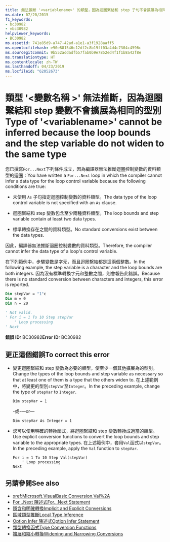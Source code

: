 ```yaml
---
title: 無法推斷 '<variablename>' 的類型，因為迴圈繫結和 step 子句不會擴展為相同類型
ms.date: 07/20/2015
f1_keywords:
- bc30982
- vbc30982
helpviewer_keywords:
- BC30982
ms.assetid: 741e85d9-a747-42ad-a1e1-a3f1928aaff5
ms.openlocfilehash: e90e881546c12df2c8b19ff03a4d4c7304c4596c
ms.sourcegitcommit: 9b552addadfb57fab0b9e7852ed4f1f1b8a42f8e
ms.translationtype: HT
ms.contentlocale: zh-TW
ms.lasthandoff: 04/23/2019
ms.locfileid: "62052673"
---
```

# <a name="type-of-variablename-cannot-be-inferred-because-the-loop-bounds-and-the-step-variable-do-not-widen-to-the-same-type"></a><span data-ttu-id="cd6c8-102">類型 '\<變數名稱 >' 無法推斷，因為迴圈繫結和 step 變數不會擴展為相同的型別</span><span class="sxs-lookup"><span data-stu-id="cd6c8-102">Type of '\<variablename>' cannot be inferred because the loop bounds and the step variable do not widen to the same type</span></span>
<span data-ttu-id="cd6c8-103">您已撰寫`For...Next`下列條件成立，因為編譯器無法推斷迴圈控制變數的資料類型的迴圈：</span><span class="sxs-lookup"><span data-stu-id="cd6c8-103">You have written a `For...Next` loop in which the compiler cannot infer a data type for the loop control variable because the following conditions are true:</span></span>  
  
- <span data-ttu-id="cd6c8-104">未使用 `As` 子句指定迴圈控制變數的資料類型。</span><span class="sxs-lookup"><span data-stu-id="cd6c8-104">The data type of the loop control variable is not specified with an `As` clause.</span></span>  
  
- <span data-ttu-id="cd6c8-105">迴圈繫結和 step 變數包含至少兩種資料類型。</span><span class="sxs-lookup"><span data-stu-id="cd6c8-105">The loop bounds and step variable contain at least two data types.</span></span>  
  
- <span data-ttu-id="cd6c8-106">標準轉換存在之間的資料類型。</span><span class="sxs-lookup"><span data-stu-id="cd6c8-106">No standard conversions exist between the data types.</span></span>  
  
 <span data-ttu-id="cd6c8-107">因此，編譯器無法推斷迴圈控制變數的資料類型。</span><span class="sxs-lookup"><span data-stu-id="cd6c8-107">Therefore, the compiler cannot infer the data type of a loop's control variable.</span></span>  
  
 <span data-ttu-id="cd6c8-108">在下列範例中，步驟變數是字元，而且迴圈繫結都是這兩個整數。</span><span class="sxs-lookup"><span data-stu-id="cd6c8-108">In the following example, the step variable is a character and the loop bounds are both integers.</span></span> <span data-ttu-id="cd6c8-109">因為沒有標準轉換字元和整數之間，則會報告此錯誤。</span><span class="sxs-lookup"><span data-stu-id="cd6c8-109">Because there is no standard conversion between characters and integers, this error is reported.</span></span>  
  
```vb  
Dim stepVar = "1"c  
Dim m = 0  
Dim n = 20  
  
' Not valid.  
' For i = 1 To 10 Step stepVar  
    ' Loop processing  
' Next  
```  
  
 <span data-ttu-id="cd6c8-110">**錯誤 ID:** BC30982</span><span class="sxs-lookup"><span data-stu-id="cd6c8-110">**Error ID:** BC30982</span></span>  
  
## <a name="to-correct-this-error"></a><span data-ttu-id="cd6c8-111">更正這個錯誤</span><span class="sxs-lookup"><span data-stu-id="cd6c8-111">To correct this error</span></span>  
  
- <span data-ttu-id="cd6c8-112">變更迴圈繫結和 step 變數為必要的類型，使至少一個其他擴展為的型別。</span><span class="sxs-lookup"><span data-stu-id="cd6c8-112">Change the types of the loop bounds and step variable as necessary so that at least one of them is a type that the others widen to.</span></span> <span data-ttu-id="cd6c8-113">在上述範例中，將變更的型別`stepVar`至`Integer`。</span><span class="sxs-lookup"><span data-stu-id="cd6c8-113">In the preceding example, change the type of `stepVar` to `Integer`.</span></span>  
  
    ```  
    Dim stepVar = 1  
    ```  
  
     <span data-ttu-id="cd6c8-114">-或-</span><span class="sxs-lookup"><span data-stu-id="cd6c8-114">—or—</span></span>  
  
    ```  
    Dim stepVar As Integer = 1  
    ```  
  
- <span data-ttu-id="cd6c8-115">您可以使用明確的轉換函式，將迴圈繫結和 step 變數轉換成適當的類型。</span><span class="sxs-lookup"><span data-stu-id="cd6c8-115">Use explicit conversion functions to convert the loop bounds and step variable to the appropriate types.</span></span> <span data-ttu-id="cd6c8-116">在上述範例中，套用`Val`函式以`stepVar`。</span><span class="sxs-lookup"><span data-stu-id="cd6c8-116">In the preceding example, apply the `Val` function to `stepVar`.</span></span>  
  
    ```  
    For i = 1 To 10 Step Val(stepVar)  
        ' Loop processing  
    Next  
    ```  
  
## <a name="see-also"></a><span data-ttu-id="cd6c8-117">另請參閱</span><span class="sxs-lookup"><span data-stu-id="cd6c8-117">See also</span></span>

- <xref:Microsoft.VisualBasic.Conversion.Val%2A>
- [<span data-ttu-id="cd6c8-118">For...Next 陳述式</span><span class="sxs-lookup"><span data-stu-id="cd6c8-118">For...Next Statement</span></span>](../../../visual-basic/language-reference/statements/for-next-statement.md)
- [<span data-ttu-id="cd6c8-119">隱含和明確轉換</span><span class="sxs-lookup"><span data-stu-id="cd6c8-119">Implicit and Explicit Conversions</span></span>](../../../visual-basic/programming-guide/language-features/data-types/implicit-and-explicit-conversions.md)
- [<span data-ttu-id="cd6c8-120">區域類型推斷</span><span class="sxs-lookup"><span data-stu-id="cd6c8-120">Local Type Inference</span></span>](../../../visual-basic/programming-guide/language-features/variables/local-type-inference.md)
- [<span data-ttu-id="cd6c8-121">Option Infer 陳述式</span><span class="sxs-lookup"><span data-stu-id="cd6c8-121">Option Infer Statement</span></span>](../../../visual-basic/language-reference/statements/option-infer-statement.md)
- [<span data-ttu-id="cd6c8-122">類型轉換函式</span><span class="sxs-lookup"><span data-stu-id="cd6c8-122">Type Conversion Functions</span></span>](../../../visual-basic/language-reference/functions/type-conversion-functions.md)
- [<span data-ttu-id="cd6c8-123">擴展和縮小轉換</span><span class="sxs-lookup"><span data-stu-id="cd6c8-123">Widening and Narrowing Conversions</span></span>](../../../visual-basic/programming-guide/language-features/data-types/widening-and-narrowing-conversions.md)
